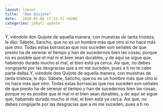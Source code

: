 ```yaml
---
layout: layout
title:  "Don Quijote"
date:   2020-05-06 17:33:31 +0200
categories: jekyll update
---
```

Y, viéndole don Quijote de aquella manera, con muestras de tanta tristeza, le dijo: Sábete, Sancho, que no es un hombre más que otro si no hace más que otro. Todas estas borrascas que nos suceden son señales de que presto ha de serenar el tiempo y han de sucedernos bien las cosas; porque no es posible que el mal ni el bien sean durables, y de aquí se sigue que, habiendo durado mucho el mal, el bien está ya cerca. Así que, no debes congojarte por las desgracias que a mí me suceden, pues a ti no te cabe parte dellas.Y, viéndole don Quijote de aquella manera, con muestras de tanta tristeza, le dijo: Sábete, Sancho, que no es un hombre más que otro si no hace más que otro. Todas estas borrascas que nos suceden son señales de que presto ha de serenar el tiempo y han de sucedernos bien las cosas; porque no es posible que el mal ni el bien sean durables, y de aquí se sigue que, habiendo durado mucho el mal, el bien está ya cerca. Así que, no debes congojarte por las desgracias que a mí me suceden, pues a ti no